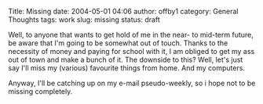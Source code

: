 Title: Missing
date: 2004-05-01 04:06
author: offby1
category: General Thoughts
tags: work
slug: missing
status: draft

Well, to anyone that wants to get hold of me in the near- to mid-term future, be aware that I'm going to be somewhat out of touch. Thanks to the necessity of money and paying for school with it, I am obliged to get my ass out of town and make a bunch of it. The downside to this? Well, let's just say I'll miss my (various) favourite things from home. And my computers.

Anyway, I'll be catching up on my e-mail pseudo-weekly, so i hope not to be missing completely.
